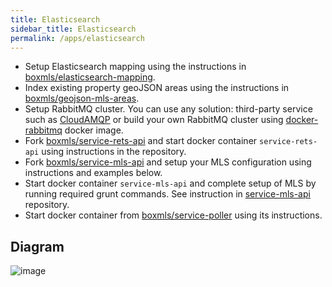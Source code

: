 ```yaml
---
title: Elasticsearch
sidebar_title: Elasticsearch
permalink: /apps/elasticsearch
---
```


* Setup Elasticsearch mapping using the instructions in [boxmls/elasticsearch-mapping](https://github.com/boxmls/elasticsearch-mapping).
* Index existing property geoJSON areas using the instructions in [boxmls/geojson-mls-areas](https://github.com/boxmls/geojson-mls-areas).
* Setup RabbitMQ cluster. You can use any solution: third-party service such as [CloudAMQP](https://www.cloudamqp.com/) or build your own RabbitMQ cluster using  [docker-rabbitmq](https://github.com/boxmls/docker-rabbitmq) docker image.
* Fork [boxmls/service-rets-api](https://github.com/boxmls/service-rets-api) and start docker container `service-rets-api` using instructions in the repository.
* Fork [boxmls/service-mls-api](https://github.com/boxmls/service-mls-api) and setup your MLS configuration using instructions and examples below.
* Start docker container `service-mls-api` and complete setup of MLS by running required grunt commands. See instruction in [service-mls-api](https://github.com/boxmls/service-mls-api) repository.
* Start docker container from [boxmls/service-poller](https://github.com/boxmls/service-poller) using its instructions.

## Diagram

![image](https://user-images.githubusercontent.com/308489/57467645-93f77700-728b-11e9-875d-0fdb96215262.png)